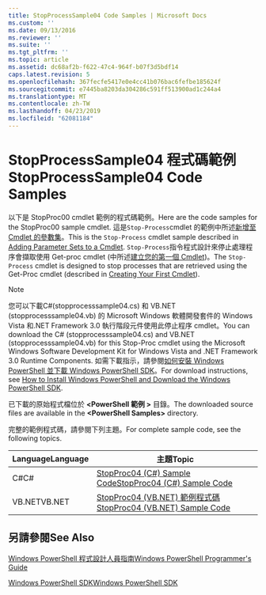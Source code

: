 ```yaml
---
title: StopProcessSample04 Code Samples | Microsoft Docs
ms.custom: ''
ms.date: 09/13/2016
ms.reviewer: ''
ms.suite: ''
ms.tgt_pltfrm: ''
ms.topic: article
ms.assetid: dc68af2b-f622-47c4-964f-b07f3d5bdf14
caps.latest.revision: 5
ms.openlocfilehash: 367fecfe5417e0e4cc41b076bac6fefbe185624f
ms.sourcegitcommit: e7445ba8203da304286c591ff513900ad1c244a4
ms.translationtype: MT
ms.contentlocale: zh-TW
ms.lasthandoff: 04/23/2019
ms.locfileid: "62081184"
---
```

# <a name="stopprocesssample04-code-samples"></a><span data-ttu-id="51ac8-102">StopProcessSample04 程式碼範例</span><span class="sxs-lookup"><span data-stu-id="51ac8-102">StopProcessSample04 Code Samples</span></span>

<span data-ttu-id="51ac8-103">以下是 StopProc00 cmdlet 範例的程式碼範例。</span><span class="sxs-lookup"><span data-stu-id="51ac8-103">Here are the code samples for the StopProc00 sample cmdlet.</span></span> <span data-ttu-id="51ac8-104">這是`Stop-Process`cmdlet 的範例中所述[新增至 Cmdlet 的參數集](../cmdlet/adding-parameter-sets-to-a-cmdlet.md)。</span><span class="sxs-lookup"><span data-stu-id="51ac8-104">This is the `Stop-Process` cmdlet sample described in [Adding Parameter Sets to a Cmdlet](../cmdlet/adding-parameter-sets-to-a-cmdlet.md).</span></span> <span data-ttu-id="51ac8-105">`Stop-Process`指令程式設計來停止處理程序會擷取使用 Get-proc cmdlet (中所述[建立您的第一個 Cmdlet](../cmdlet/creating-a-cmdlet-without-parameters.md))。</span><span class="sxs-lookup"><span data-stu-id="51ac8-105">The `Stop-Process` cmdlet is designed to stop processes that are retrieved using the Get-Proc cmdlet (described in [Creating Your First Cmdlet](../cmdlet/creating-a-cmdlet-without-parameters.md)).</span></span>

> [!NOTE]
> <span data-ttu-id="51ac8-106">您可以下載C#(stopprocesssample04.cs) 和 VB.NET (stopprocesssample04.vb) 的 Microsoft Windows 軟體開發套件的 Windows Vista 和.NET Framework 3.0 執行階段元件使用此停止程序 cmdlet。</span><span class="sxs-lookup"><span data-stu-id="51ac8-106">You can download the C# (stopprocesssample04.cs) and VB.NET (stopprocesssample04.vb) for this Stop-Proc cmdlet using the Microsoft Windows Software Development Kit for Windows Vista and .NET Framework 3.0 Runtime Components.</span></span> <span data-ttu-id="51ac8-107">如需下載指示，請參閱[如何安裝 Windows PowerShell 並下載 Windows PowerShell SDK](/powershell/developer/installing-the-windows-powershell-sdk)。</span><span class="sxs-lookup"><span data-stu-id="51ac8-107">For download instructions, see [How to Install Windows PowerShell and Download the Windows PowerShell SDK](/powershell/developer/installing-the-windows-powershell-sdk).</span></span>
>
> <span data-ttu-id="51ac8-108">已下載的原始程式檔位於 **\<PowerShell 範例 >** 目錄。</span><span class="sxs-lookup"><span data-stu-id="51ac8-108">The downloaded source files are available in the **\<PowerShell Samples>** directory.</span></span>

<span data-ttu-id="51ac8-109">完整的範例程式碼，請參閱下列主題。</span><span class="sxs-lookup"><span data-stu-id="51ac8-109">For complete sample code, see the following topics.</span></span>

|<span data-ttu-id="51ac8-110">Language</span><span class="sxs-lookup"><span data-stu-id="51ac8-110">Language</span></span>|<span data-ttu-id="51ac8-111">主題</span><span class="sxs-lookup"><span data-stu-id="51ac8-111">Topic</span></span>|
|--------------|-----------|
|<span data-ttu-id="51ac8-112">C#</span><span class="sxs-lookup"><span data-stu-id="51ac8-112">C#</span></span>|[<span data-ttu-id="51ac8-113">StopProc04 (C#) Sample Code</span><span class="sxs-lookup"><span data-stu-id="51ac8-113">StopProc04 (C#) Sample Code</span></span>](./stopprocesssample04-csharp-sample-code.md)|
|<span data-ttu-id="51ac8-114">VB.NET</span><span class="sxs-lookup"><span data-stu-id="51ac8-114">VB.NET</span></span>|[<span data-ttu-id="51ac8-115">StopProc04 (VB.NET) 範例程式碼</span><span class="sxs-lookup"><span data-stu-id="51ac8-115">StopProc04 (VB.NET) Sample Code</span></span>](./stopprocesssample04-vb-net-sample-code.md)|

## <a name="see-also"></a><span data-ttu-id="51ac8-116">另請參閱</span><span class="sxs-lookup"><span data-stu-id="51ac8-116">See Also</span></span>

[<span data-ttu-id="51ac8-117">Windows PowerShell 程式設計人員指南</span><span class="sxs-lookup"><span data-stu-id="51ac8-117">Windows PowerShell Programmer's Guide</span></span>](./windows-powershell-programmer-s-guide.md)

[<span data-ttu-id="51ac8-118">Windows PowerShell SDK</span><span class="sxs-lookup"><span data-stu-id="51ac8-118">Windows PowerShell SDK</span></span>](../windows-powershell-reference.md)